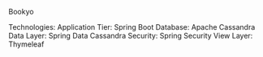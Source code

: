 Bookyo

Technologies:
Application Tier: Spring Boot
Database: Apache Cassandra
Data Layer: Spring Data Cassandra
Security: Spring Security
View Layer: Thymeleaf
